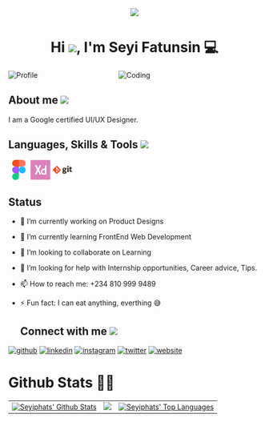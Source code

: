 <div id="header" align="center">
  <img src="https://media.giphy.com/media/9LQHvkbIzTSLe/giphy.gif" width="300" heigth="300"/>
  
# Hi <img src="https://camo.githubusercontent.com/e8e7b06ecf583bc040eb60e44eb5b8e0ecc5421320a92929ce21522dbc34c891/68747470733a2f2f6d656469612e67697068792e636f6d2f6d656469612f6876524a434c467a6361737252346961377a2f67697068792e676966" width="40"/>, I'm Seyi Fatunsin 💻 </div>
</div>

<div> <img src="https://komarev.com/ghpvc/?username=seyiphats&style=flat-square&color=blue" alt="Profile"/>
<img align="right" alt="Coding" width="284" src="https://media.giphy.com/media/kbu8xsXRJZVtNqveKw/giphy.gif">
</div>

<div>

## About me <img src="https://media.giphy.com/media/RbDKaczqWovIugyJmW/giphy.gif" width="15"/>
I am a Google certified UI/UX Designer. 

## Languages, Skills & Tools <img src="https://media.giphy.com/media/hvXcXEyDpdV1uZJ0nJ/giphy.gif" width="25"/>
  <div>
  <img src="https://github.com/devicons/devicon/blob/master/icons/figma/figma-original.svg"  title="figma" alt="figma" width="40" height="40"/>
  <img src="https://github.com/devicons/devicon/blob/master/icons/xd/xd-plain.svg" title="xd" alt="xd" width="40" height="40"/>
  <img src="https://github.com/devicons/devicon/blob/master/icons/git/git-original-wordmark.svg" title="Git" **alt="Git" width="40" height="40"/>
</div>

 ## Status <img src="https://media.giphy.com/media/xTk9ZvMnbIiIew7IpW/giphy.gif" height="15" width="15"/>
- 🔭 I’m currently working on Product Designs
- 🌱 I’m currently learning FrontEnd Web Development 
- 👯 I’m looking to collaborate on Learning 
- 🤔 I’m looking for help with Internship opportunities, Career advice, Tips. 
- 📫 How to reach me: +234 810 999 9489
- ⚡ Fun fact: I can eat anything, everthing 😅 
  
  ## Connect with me <img src="https://media.giphy.com/media/pJjKzRqY9HwME/giphy.gif" width="20"/>
[<img src='https://cdn.jsdelivr.net/npm/simple-icons@3.0.1/icons/github.svg' alt='github' height='40'>](https://github.com/seyiphats)  [<img src='https://cdn.jsdelivr.net/npm/simple-icons@3.0.1/icons/linkedin.svg' alt='linkedin' height='40'>](https://www.linkedin.com/in/Marvellous-fatunsin/)  [<img src='https://cdn.jsdelivr.net/npm/simple-icons@3.0.1/icons/instagram.svg' alt='instagram' height='40'>](https://www.instagram.com/seyiphats_/)  [<img src='https://cdn.jsdelivr.net/npm/simple-icons@3.0.1/icons/twitter.svg' alt='twitter' height='40'>](https://twitter.com/sfatunsin)  [<img src='https://cdn.jsdelivr.net/npm/simple-icons@3.0.1/icons/icloud.svg' alt='website' height='40'>](https://github.com/seyiphats) 

# Github Stats 🧑‍💻
<table>
  <tr>
    <td>
       <a href="https://github.com/seyiphats"><img alt="Seyiphats' Github Stats" src="https://github-readme-stats.vercel.app/api?username=seyiphats&show_icons=true&count_private=true&theme=react&hide_border=true&bg_color=1d2a3a" /></a>
    </td>
    <td>
       <a href="http://www.github.com/seyiphats"><img src="https://github-readme-streak-stats.herokuapp.com/?user=seyiphats&stroke=ffffff&background=1d2a3a&ring=5BCDEC&fire=5BCDEC&currStreakNum=ffffff&currStreakLabel=5BCDEC&sideNums=ffffff&sideLabels=ffffff&dates=ffffff&hide_border=true" /></a>
    </td>
    <td>
      <a href="https://github.com/seyiphats"><img alt="Seyiphats' Top Languages" src="https://github-readme-stats.vercel.app/api/top-langs/?username=seyiphats&langs_count=8&count_private=true&layout=compact&theme=react&hide_border=true&bg_color=1d2a3a"/></a>
    </td>
  </tr>
</table>
